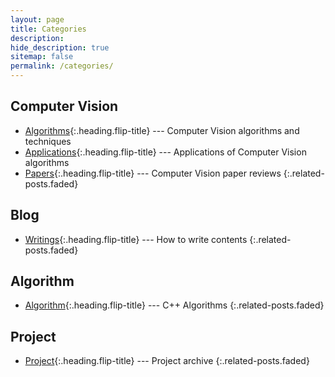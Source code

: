 ```yaml
---
layout: page
title: Categories
description: 
hide_description: true
sitemap: false
permalink: /categories/
---
```


## Computer Vision
* [Algorithms]{:.heading.flip-title} --- Computer Vision algorithms and techniques
* [Applications]{:.heading.flip-title} --- Applications of Computer Vision algorithms
* [Papers]{:.heading.flip-title} --- Computer Vision paper reviews
{:.related-posts.faded}


## Blog
* [Writings]{:.heading.flip-title} --- How to write contents
{:.related-posts.faded}


## Algorithm
* [Algorithm]{:.heading.flip-title} --- C++ Algorithms
{:.related-posts.faded}


## Project
* [Project]{:.heading.flip-title} --- Project archive
{:.related-posts.faded}



[Algorithms]: ../cv-alg/
[Applications]: ../cv-app/
[Papers]: ../cv-paper/

[Writings]: ../blog/

[Algorithm]: ../algorithm/
[Project]: ../project/